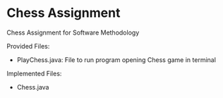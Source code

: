 # Chess Assignment
 Chess Assignment for Software Methodology

 Provided Files: 
 - PlayChess.java: 
 File to run program opening Chess game in terminal

Implemented Files:
- Chess.java

